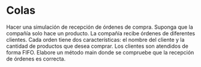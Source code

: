 # Colas

Hacer una simulación de recepción de órdenes de compra. Suponga que la compañía solo hace un producto. La compañía recibe órdenes de diferentes clientes. Cada orden tiene dos características: el nombre del cliente y la cantidad de productos que desea comprar. Los clientes son atendidos de forma FIFO. Elabore un método main donde se compruebe que la recepción de órdenes es correcta. 
